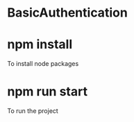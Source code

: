 # BasicAuthentication


# npm install
To install node packages 


# npm run start
To run the project
